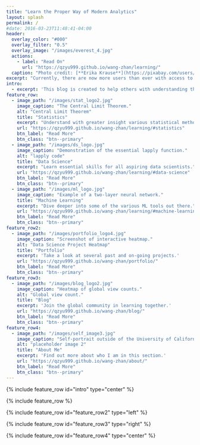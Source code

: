 ```yaml
---
title: "Learn the Proper Way of Modern Analytics"
layout: splash
permalink: /
#date: 2016-03-23T11:48:41-04:00
header:
  overlay_color: "#000"
  overlay_filter: "0.5"
  overlay_image: "/images/everest_4.jpg"
  actions:
    - label: "Read On"
      url: "https://qzyu999.github.io/wang-zhan/learning/"
  caption: "Photo credit: [**Erika Krause**](https://pixabay.com/users/eknbg-10500861/)"
excerpt: "Currently, there are now more users than ever with access to various ML algorithms due to the abundance of packages such as sci-kit learn. However, without an adequate understanding of how these tools work, they may not be able to fully utilize them to their full potential."
intro:
  - excerpt: 'This blog is created to help others with understanding the rigorous mathematical derivations necessary to properly implement the numerous statistical tools out there today. Prequisite coursework (introductory level only for all): statistics, calculus, and linear algebra. All necessary skills can be learned/reviewed freely on [**Khan Academy**](https://www.khanacademy.org/math).'
feature_row:
  - image_path: "/images/stat_logo2.jpg"
    image_caption: "The Central Limit Theorem."
    alt: "Central Limit Theorem"
    title: "Statistics"
    excerpt: "Understand with greater insight various statistical methods."
    url: "https://qzyu999.github.io/wang-zhan/learning/#statistics"
    btn_label: "Read More"
    btn_class: "btn--primary"
  - image_path: "/images/ds_logo.jpg"
    image_caption: "Demonstration of the essential lapply function."
    alt: "lapply code"
    title: "Data Science"
    excerpt: "Learn essential skills for all aspiring data scientists."
    url: "https://qzyu999.github.io/wang-zhan/learning/#data-science"
    btn_label: "Read More"
    btn_class: "btn--primary"
  - image_path: "/images/ml_logo.jpg"
    image_caption: "Example of a two-layer neural network."
    title: "Machine Learning"
    excerpt: "Dive deeper into some of the various ML tools out there."
    url: "https://qzyu999.github.io/wang-zhan/learning/#machine-learning"
    btn_label: "Read More"
    btn_class: "btn--primary"
feature_row2:
  - image_path: "/images/portfolio_logo4.jpg"
    image_caption: "Screenshot of interactive heatmap."
    alt: "Data Science Project Heatmap"
    title: "Portfolio"
    excerpt: 'Take a look at several past and on-going projects.'
    url: "https://qzyu999.github.io/wang-zhan/portfolio/"
    btn_label: "Read More"
    btn_class: "btn--primary"
feature_row3:
  - image_path: "/images/blog_logo2.jpg"
    image_caption: "Heatmap of global view counts."
    alt: "Global view count."
    title: "Blog"
    excerpt: 'Join the global community in learning together.'
    url: "https://qzyu999.github.io/wang-zhan/blog/"
    btn_label: "Read More"
    btn_class: "btn--primary"
feature_row4:
  - image_path: "/images/self_image3.jpg"
    image_caption: "Self-portrait outside of the University of California, Davis' Peter J. Shields Library."
    alt: "placeholder image 2"
    title: "About Me"
    excerpt: 'Find out more about who I am in this section.'
    url: "https://qzyu999.github.io/wang-zhan/about/"
    btn_label: "Read More"
    btn_class: "btn--primary"
---
```


{% include feature_row id="intro" type="center" %}

{% include feature_row %}

{% include feature_row id="feature_row2" type="left" %}

{% include feature_row id="feature_row3" type="right" %}

{% include feature_row id="feature_row4" type="center" %}
